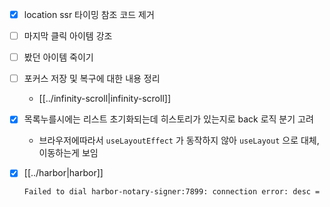 - [X] location ssr 타이밍 참조 코드 제거
- [ ] 마지막 클릭 아이템 강조
- [ ] 봤던 아이템 죽이기
- [ ] 포커스 저장 및 복구에 대한 내용 정리
  + [[../infinity-scroll|infinity-scroll]]
- [X] 목록누를시에는 리스트 초기화되는데 히스토리가 있는지로 back 로직 분기 고려
  - 브라우저에따라서 `useLayoutEffect` 가 동작하지 않아 `useLayout` 으로 대체, 이동하는게 보임
- [X] [[../harbor|harbor]]
  ```sh 
  Failed to dial harbor-notary-signer:7899: connection error: desc = "transport: x509: certificate has expired or is not yet valid: current time
  ```


